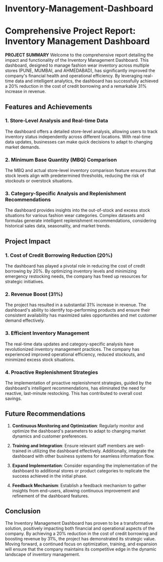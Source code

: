 # Inventory-Management-Dashboard
# Comprehensive Project Report: Inventory Management Dashboard

****PROJECT SUMMARY****
Welcome to the comprehensive report detailing the impact and functionality of the Inventory Management Dashboard. This dashboard, designed to manage fashion wear inventory across multiple stores (PUNE, MUMBAI, and AHMEDABAD), has significantly improved the company's financial health and operational efficiency. By leveraging real-time data and intelligent analytics, the dashboard has successfully achieved a 20% reduction in the cost of credit borrowing and a remarkable 31% increase in revenue.

## Features and Achievements

### 1. Store-Level Analysis and Real-time Data

The dashboard offers a detailed store-level analysis, allowing users to track inventory status independently across different locations. With real-time data updates, businesses can make quick decisions to adapt to changing market demands.

### 2. Minimum Base Quantity (MBQ) Comparison

The MBQ and actual store-level inventory comparison feature ensures that stock levels align with predetermined thresholds, reducing the risk of stockouts or overstock situations.

### 3. Category-Specific Analysis and Replenishment Recommendations

The dashboard provides insights into the out-of-stock and excess stock situations for various fashion wear categories. Complex datasets and formulas generate intelligent replenishment recommendations, considering historical sales data, seasonality, and market trends.

## Project Impact

### 1. Cost of Credit Borrowing Reduction (20%)

The dashboard has played a pivotal role in reducing the cost of credit borrowing by 20%. By optimizing inventory levels and minimizing emergency restocking needs, the company has freed up resources for strategic initiatives.

### 2. Revenue Boost (31%)

The project has resulted in a substantial 31% increase in revenue. The dashboard's ability to identify top-performing products and ensure their consistent availability has maximized sales opportunities and met customer demand effectively.

### 3. Efficient Inventory Management

The real-time data updates and category-specific analysis have revolutionized inventory management practices. The company has experienced improved operational efficiency, reduced stockouts, and minimized excess stock situations.

### 4. Proactive Replenishment Strategies

The implementation of proactive replenishment strategies, guided by the dashboard's intelligent recommendations, has eliminated the need for reactive, last-minute restocking. This has contributed to overall cost savings.

## Future Recommendations

1. **Continuous Monitoring and Optimization**: Regularly monitor and optimize the dashboard's parameters to adapt to changing market dynamics and customer preferences.

2. **Training and Integration**: Ensure relevant staff members are well-trained in utilizing the dashboard effectively. Additionally, integrate the dashboard with other business systems for seamless information flow.

3. **Expand Implementation**: Consider expanding the implementation of the dashboard to additional stores or product categories to replicate the success achieved in the initial phase.

4. **Feedback Mechanism**: Establish a feedback mechanism to gather insights from end-users, allowing continuous improvement and refinement of the dashboard features.

## Conclusion

The Inventory Management Dashboard has proven to be a transformative solution, positively impacting both financial and operational aspects of the company. By achieving a 20% reduction in the cost of credit borrowing and boosting revenue by 31%, the project has demonstrated its strategic value. Moving forward, a continued focus on optimization, training, and expansion will ensure that the company maintains its competitive edge in the dynamic landscape of inventory management.
